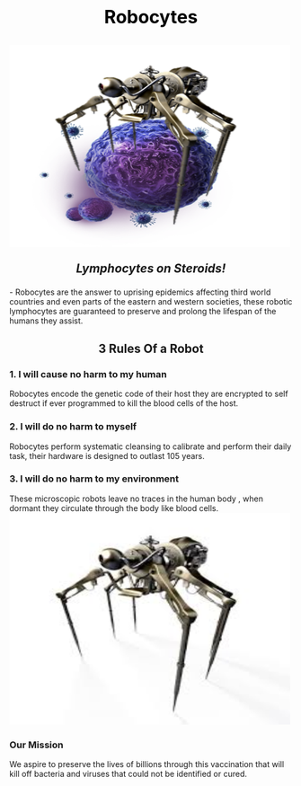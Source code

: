 
  <h1 style="color:Black;"> 
  <b>
  <center>
  <font size="+3">
   Robocytes
      </font>
  </center>
  </b>
  </h1>
<h2>
 

<html>
<body>

<img src="img/rbcaw.png" alt="First" width="500" height="360">

</body>
</html>

<i> <center> Lymphocytes on Steroids! </center>  </i>
</h2>  
<p> - Robocytes are the answer to uprising epidemics affecting third world countries and even parts of the eastern and western societies, these robotic lymphocytes are guaranteed to preserve and prolong the lifespan of the humans they assist.</p> 

<h2> 
<p> <center> 3 Rules Of a Robot </center> </p>
</h2>


<h3>1. <strong> I will cause no harm to my human</strong> </h3>
Robocytes encode the genetic code of their host they are encrypted to self destruct if ever programmed to kill the blood cells of the host.
<h3>2. <strong> I will do no harm to myself </strong> </h3>
Robocytes perform systematic cleansing to calibrate and perform their daily task, their hardware is designed to outlast 105 years. 
<h3>3. <strong> I will do no harm to my environment </strong> </h3>
These microscopic robots leave no traces in the human body , when dormant they circulate through the body like blood cells. 

<html>
<body>

<img src="img/download.jpg" alt="First" width="500" height="377">

</body>
</html>

### Our Mission 

We aspire to preserve the lives of billions through this vaccination that will kill off bacteria and viruses that could not be identified or cured. 


